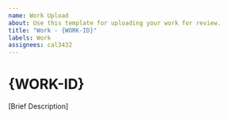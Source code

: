 ```yaml
---
name: Work Upload
about: Use this template for uploading your work for review.
title: "Work - {WORK-ID}"
labels: Work
assignees: cal3432
---
```

# {WORK-ID}

<!-- anything surrounded by "<!" is a comment, and wont show up in the work upload. -->
<!-- {} = required --!>
<!-- [] = optional --!>
<!-- Please replace {WORK-ID} with the work-id specified. Clueless? Checkout this page: https://tutorials.oe-o.tk/how-oe-o-tutorials-work/sending-in-work --!>

[Brief Description]

<!-- Make sure to upload a zip with your work inside! --!>
